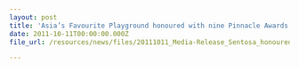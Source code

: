 ```yaml
---
layout: post
title: 'Asia’s Favourite Playground honoured with nine Pinnacle Awards'
date: 2011-10-11T00:00:00.000Z
file_url: /resources/news/files/20111011_Media-Release_Sentosa_honoured_with_nine_Pinnacle_Awards.pdf

---
```



